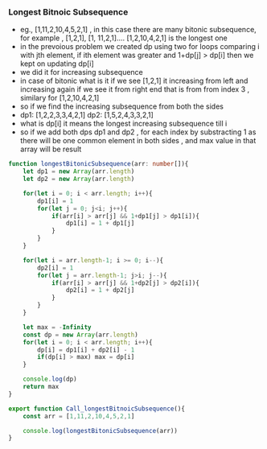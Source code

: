 ### Longest Bitnoic Subsequence

- eg., [1,11,2,10,4,5,2,1] , in this case there are many bitonic subsequence, for example , [1,2,1], [1, 11,2,1].... [1,2,10,4,2,1] is the longest one
- in the prevoious problem we created dp using two for loops comparing i with jth element, if ith element was greater and 1+dp[j] > dp[i] then we kept on updating dp[i]
- we did it for increasing subsequence
- in case of bitonic what is it if we see [1,2,1] it increasing from left and increasing again if we see it from right end that is from from index 3 , similary for [1,2,10,4,2,1]
- so if we find the increasing subsequence from both the sides
- dp1: [1,2,2,3,3,4,2,1] dp2: [1,5,2,4,3,3,2,1]
- what is dp[i] it means the longest increasing subsequence till i
- so if we add both dps dp1 and dp2 , for each index by substracting 1 as there will be one common element in both sides , and max value in that array will be result

```ts
function longestBitonicSubsequence(arr: number[]){
    let dp1 = new Array(arr.length)
    let dp2 = new Array(arr.length)

    for(let i = 0; i < arr.length; i++){
        dp1[i] = 1
        for(let j = 0; j<i; j++){
            if(arr[i] > arr[j] && 1+dp1[j] > dp1[i]){
                dp1[i] = 1 + dp1[j]
            }
        }
    }

    for(let i = arr.length-1; i >= 0; i--){
        dp2[i] = 1
        for(let j = arr.length-1; j>i; j--){
            if(arr[i] > arr[j] && 1+dp2[j] > dp2[i]){
                dp2[i] = 1 + dp2[j]
            }
        }
    }

    let max = -Infinity
    const dp = new Array(arr.length)
    for(let i = 0; i < arr.length; i++){
        dp[i] = dp1[i] + dp2[i] - 1
        if(dp[i] > max) max = dp[i]
    }

    console.log(dp)
    return max
}

export function Call_longestBitnoicSubsequence(){
    const arr = [1,11,2,10,4,5,2,1]

    console.log(longestBitonicSubsequence(arr))
}
```
